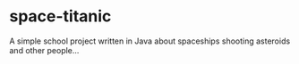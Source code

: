 # space-titanic
A simple school project written in Java about spaceships shooting asteroids and other people...
